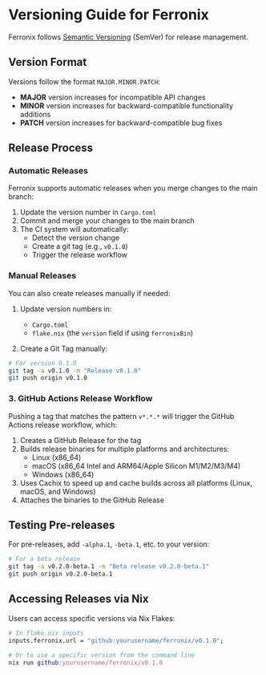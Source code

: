 # Versioning Guide for Ferronix

Ferronix follows [Semantic Versioning](https://semver.org/) (SemVer) for release management.

## Version Format

Versions follow the format `MAJOR.MINOR.PATCH`:

- **MAJOR** version increases for incompatible API changes
- **MINOR** version increases for backward-compatible functionality additions
- **PATCH** version increases for backward-compatible bug fixes

## Release Process

### Automatic Releases

Ferronix supports automatic releases when you merge changes to the main branch:

1. Update the version number in `Cargo.toml`
2. Commit and merge your changes to the main branch
3. The CI system will automatically:
   - Detect the version change
   - Create a git tag (e.g., `v0.1.0`)
   - Trigger the release workflow

### Manual Releases

You can also create releases manually if needed:

1. Update version numbers in:
   - `Cargo.toml`
   - `flake.nix` (the `version` field if using `ferronixBin`)

2. Create a Git Tag manually:

```bash
# For version 0.1.0
git tag -a v0.1.0 -m "Release v0.1.0"
git push origin v0.1.0
```

### 3. GitHub Actions Release Workflow

Pushing a tag that matches the pattern `v*.*.*` will trigger the GitHub Actions release workflow, which:
1. Creates a GitHub Release for the tag
2. Builds release binaries for multiple platforms and architectures:
   - Linux (x86_64)
   - macOS (x86_64 Intel and ARM64/Apple Silicon M1/M2/M3/M4)
   - Windows (x86_64)
3. Uses Cachix to speed up and cache builds across all platforms (Linux, macOS, and Windows)
4. Attaches the binaries to the GitHub Release

## Testing Pre-releases

For pre-releases, add `-alpha.1`, `-beta.1`, etc. to your version:

```bash
# For a beta release
git tag -a v0.2.0-beta.1 -m "Beta release v0.2.0-beta.1"
git push origin v0.2.0-beta.1
```

## Accessing Releases via Nix

Users can access specific versions via Nix Flakes:

```nix
# In flake.nix inputs
inputs.ferronix.url = "github:yourusername/ferronix/v0.1.0";

# Or to use a specific version from the command line
nix run github:yourusername/ferronix/v0.1.0
```